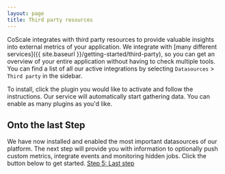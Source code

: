 ```yaml
---
layout: page
title: Third party resources
---
```


CoScale integrates with third party resources to provide valuable insights into external metrics of your application. We integrate with [many different services]({{ site.baseurl }}/getting-started/third-party), so you can get an overview of your entire application without having to check multiple tools. You can find a list of all our active integrations by selecting `Datasources` > `Third party` in the sidebar.

To install, click the plugin you would like to activate and follow the instructions. Our service will automatically start gathering data. You can enable as many plugins as you'd like.

## Onto the last Step
We have now installed and enabled the most important datasources of our platform. The next step will provide you with information to optionally push custom metrics, integrate events and monitoring hidden jobs. Click the button below to get started.
<a href="{{ site.baseurl }}/getting-started/install-final" class="btn btn-primary btn-lg btn-block spacing-top">Step 5: Last step</a>
